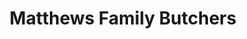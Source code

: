 ---
title: "Matthews Family Butchers"
url: /caerphilly/matthews-family-butchers/
shop: Metzgerei
---